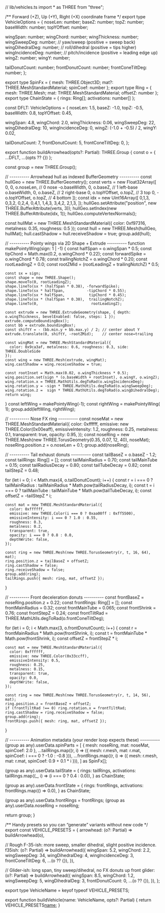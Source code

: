 // lib/vehicles.ts
import * as THREE from "three";

/** Forward (+Z), Up (+Y), Right (+X) coordinate frame */
export type VehicleOptions = {
  noseLen: number;
  baseZ: number;
  topZ: number;
  baseWidth: number;
  topYOffset: number;

  wingSpan: number;
  wingChord: number;
  wingThickness: number;
  wingSweepDeg: number;     // yaw/sweep (positive = sweep back)
  wingDihedralDeg: number;  // roll/dihedral (positive = tips higher)
  wingIncidenceDeg: number; // pitch/incidence (positive = leading edge up)
  wingZ: number;
  wingY: number;

  tailDonutCount: number;
  frontDonutCount: number;
  frontConeTiltDeg: number;
};

export type SpinFx = { mesh: THREE.Object3D; mat?: THREE.MeshStandardMaterial; spinCoef: number };
export type Ring = { mesh: THREE.Mesh; mat: THREE.MeshStandardMaterial; offsetZ: number };
export type ChainState = { rings: Ring[]; activations: number[] };

const DFLT: VehicleOptions = {
  noseLen: 1.5,
  baseZ: -1.0,
  topZ: -0.5,
  baseWidth: 0.8,
  topYOffset: 0.45,

  wingSpan: 4.8,
  wingChord: 2.0,
  wingThickness: 0.06,
  wingSweepDeg: 22,
  wingDihedralDeg: 10,
  wingIncidenceDeg: 0,
  wingZ: (-1.0 + -0.5) / 2,
  wingY: 0.02,

  tailDonutCount: 7,
  frontDonutCount: 5,
  frontConeTiltDeg: 0,
};

export function buildArrowhead(opts?: Partial<VehicleOptions>): THREE.Group {
  const o = { ...DFLT, ...(opts ?? {}) };

  const group = new THREE.Group();

  // ---------- Arrowhead hull as indexed BufferGeometry ----------
  const hullGeo = new THREE.BufferGeometry();
  const verts = new Float32Array([
    0, 0,  o.noseLen,          // 0 nose
   -o.baseWidth, 0, o.baseZ,   // 1 left-base
    o.baseWidth,  0, o.baseZ,   // 2 right-base
    0,  o.topYOffset, o.topZ,   // 3 top
    0, -o.topYOffset, o.topZ,   // 4 bottom
  ]);
  const idx = new Uint16Array([
    0,1,3,  0,3,2,
    0,2,4,  0,4,1,
    1,4,3,  3,4,2,
    2,1,3,
  ]);
  hullGeo.setAttribute("position", new THREE.BufferAttribute(verts, 3));
  hullGeo.setIndex(new THREE.BufferAttribute(idx, 1));
  hullGeo.computeVertexNormals();

  const hullMat = new THREE.MeshStandardMaterial({ color: 0xf97316, metalness: 0.35, roughness: 0.5 });
  const hull = new THREE.Mesh(hullGeo, hullMat);
  hull.castShadow = hull.receiveShadow = true;
  group.add(hull);

  // ---------- Pointy wings via 2D Shape + Extrude ----------
  function makePointyWing(sign: 1 | -1) {
    const halfSpan = o.wingSpan * 0.5;
    const tipChord       = Math.max(0.2, o.wingChord * 0.22);
    const forwardSpike   = o.wingChord * 0.78;
    const trailingNotchZ = o.wingChord * 0.20;
    const rootLeadingZ   = 0.0;
    const rootZMid       = (rootLeadingZ + trailingNotchZ) * 0.5;

    const sx = sign;
    const shape = new THREE.Shape();
    shape.moveTo(0, rootLeadingZ);
    shape.lineTo(sx * (halfSpan * 0.38), -forwardSpike);
    shape.lineTo(sx * halfSpan,          -tipChord * 0.55);
    shape.lineTo(sx * halfSpan,           tipChord * 0.45);
    shape.lineTo(sx * (halfSpan * 0.30),  trailingNotchZ);
    shape.lineTo(0,                        rootLeadingZ);

    const extrude = new THREE.ExtrudeGeometry(shape, { depth: o.wingThickness, bevelEnabled: false, steps: 1 });
    extrude.computeBoundingBox();
    const bb = extrude.boundingBox!;
    const shiftY = - (bb.min.y + bb.max.y) / 2; // center about Y
    extrude.translate(0, shiftY, -rootZMid);    // center nose↔trailing

    const wingMat = new THREE.MeshStandardMaterial({
      color: 0x9ca3af, metalness: 0.6, roughness: 0.3, side: THREE.DoubleSide
    });
    const wing = new THREE.Mesh(extrude, wingMat);
    wing.castShadow = wing.receiveShadow = true;

    const rootInset = Math.max(0.02, o.wingThickness * 0.5);
    wing.position.set(sign * (o.baseWidth + rootInset), o.wingY, o.wingZ);
    wing.rotation.x = THREE.MathUtils.degToRad(o.wingIncidenceDeg);
    wing.rotation.y = -sign * THREE.MathUtils.degToRad(o.wingSweepDeg);
    wing.rotation.z =  sign * THREE.MathUtils.degToRad(o.wingDihedralDeg);
    return wing;
  }
  const leftWing  = makePointyWing(-1);
  const rightWing = makePointyWing( 1);
  group.add(leftWing, rightWing);

  // ---------- Nose FX ring ----------
  const noseMat = new THREE.MeshStandardMaterial({
    color: 0xffffff,
    emissive: new THREE.Color(0x00eaff),
    emissiveIntensity: 1.2,
    roughness: 0.25,
    metalness: 0.1,
    transparent: true,
    opacity: 0.95,
  });
  const noseRing = new THREE.Mesh(new THREE.TorusGeometry(0.35, 0.07, 12, 40), noseMat);
  noseRing.position.z = o.noseLen + 0.1;
  group.add(noseRing);

  // ---------- Tail exhaust donuts ----------
  const tailBaseZ = o.baseZ - 1.2;
  const tailRings: Ring[] = [];
  const tailMainRadius = 0.70;
  const tailMainTube   = 0.15;
  const tailRadiusDecay = 0.80;
  const tailTubeDecay   = 0.82;
  const tailStepZ       = 0.48;

  for (let i = 0; i < Math.max(4, o.tailDonutCount); i++) {
    const r = i === 0 ? tailMainRadius : tailMainRadius * Math.pow(tailRadiusDecay, i);
    const t = i === 0 ? tailMainTube   : tailMainTube   * Math.pow(tailTubeDecay, i);
    const offsetZ = -tailStepZ * i;

    const mat = new THREE.MeshStandardMaterial({
      color: 0xffffff,
      emissive: new THREE.Color(i === 0 ? 0xaa00ff : 0xff5500),
      emissiveIntensity: i === 0 ? 1.0 : 0.55,
      roughness: 0.3,
      metalness: 0.2,
      transparent: true,
      opacity: i === 0 ? 0.8 : 0.0,
      depthWrite: false,
    });

    const ring = new THREE.Mesh(new THREE.TorusGeometry(r, t, 16, 64), mat);
    ring.position.z = tailBaseZ + offsetZ;
    ring.castShadow = false;
    ring.receiveShadow = false;
    group.add(ring);
    tailRings.push({ mesh: ring, mat, offsetZ });
  }

  // ---------- Front deceleration donuts ----------
  const frontBaseZ = noseRing.position.z + 0.22;
  const frontRings: Ring[] = [];
  const frontMainRadius = 0.32;
  const frontMainTube   = 0.065;
  const frontShrink     = 0.76;
  const frontStepZ      = 0.24;
  const frontTiltRad    = THREE.MathUtils.degToRad(o.frontConeTiltDeg);

  for (let i = 0; i < Math.max(3, o.frontDonutCount); i++) {
    const r = frontMainRadius * Math.pow(frontShrink, i);
    const t = frontMainTube   * Math.pow(frontShrink, i);
    const offsetZ = frontStepZ * i;

    const mat = new THREE.MeshStandardMaterial({
      color: 0xffffff,
      emissive: new THREE.Color(0x33ccff),
      emissiveIntensity: 0.5,
      roughness: 0.25,
      metalness: 0.15,
      transparent: true,
      opacity: 0.0,
      depthWrite: false,
    });

    const ring = new THREE.Mesh(new THREE.TorusGeometry(r, t, 14, 56), mat);
    ring.position.z = frontBaseZ + offsetZ;
    if (frontTiltRad !== 0) ring.rotation.x = frontTiltRad;
    ring.castShadow = ring.receiveShadow = false;
    group.add(ring);
    frontRings.push({ mesh: ring, mat, offsetZ });
  }

  // ---------- Animation metadata (your render loop expects these) ----------
  (group as any).userData.spinParts = [
    { mesh: noseRing, mat: noseMat, spinCoef: 2.0 },
    ...tailRings.map((r, i) => ({ mesh: r.mesh, mat: r.mat, spinCoef: i === 0 ? -1.0 : -0.8 })),
    ...frontRings.map((r, i) => ({ mesh: r.mesh, mat: r.mat, spinCoef:  0.9 + 0.1 * i })),
  ] as SpinFx[];

  (group as any).userData.tailState = {
    rings: tailRings,
    activations: tailRings.map((_, i) => (i === 0 ? 0.4 : 0.0)),
  } as ChainState;

  (group as any).userData.frontState = {
    rings: frontRings,
    activations: frontRings.map(() => 0.0),
  } as ChainState;

  (group as any).userData.frontRings = frontRings;
  (group as any).userData.noseRing = noseRing;

  return group;
}

/** Handy presets so you can “generate” variants without new code */
export const VEHICLE_PRESETS = {
  arrowhead: (o?: Partial<VehicleOptions>) => buildArrowhead(o),

  // Rough F-35-ish: more sweep, smaller dihedral, slight positive incidence.
  f35ish: (o?: Partial<VehicleOptions>) =>
    buildArrowhead({
      wingSpan: 5.2,
      wingChord: 2.2,
      wingSweepDeg: 34,
      wingDihedralDeg: 4,
      wingIncidenceDeg: 3,
      frontConeTiltDeg: 6,
      ...(o ?? {}),
    }),

  // Glider-ish: long span, tiny sweep/dihedral, no FX donuts up front
  glider: (o?: Partial<VehicleOptions>) =>
    buildArrowhead({
      wingSpan: 8.5,
      wingChord: 1.2,
      wingSweepDeg: 5,
      wingDihedralDeg: 3,
      frontDonutCount: 0,
      ...(o ?? {}),
    }),
};

export type VehicleName = keyof typeof VEHICLE_PRESETS;

export function buildVehicle(name: VehicleName, opts?: Partial<VehicleOptions>) {
  return VEHICLE_PRESETS[name](opts);
}
